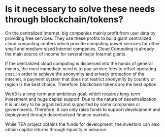 # Is it necessary to solve these needs through blockchain/tokens?

On the centralized Internet, big companies mainly profit from user data by providing free services. They use these profits to build giant centralized cloud computing centers which provide computing power services for other small and medium-sized Internet companies. Cloud Computing is already the main source of income for several major Internet giants.

If the centralized cloud computing is dispersed into the hands of general miners, the most immediate need is to pay service fees to offset operating cost. In order to achieve the anonymity and privacy protection of the Internet, a payment system that does not restrict anonymity by country or region is the best choice. Therefore, blockchain tokens are the best option. 

Web3 is a long-term and ambitious goal, which requires long-term investment and huge capital support. Due to the nature of decentralization, it is unlikely to be organized and supported by some companies or governments. Therefore, it can only raise funds to support development and deployment through decentralized finance markets. 

While TEA project obtains the funds for development, the investors can also obtain capital returns through liquidity in advance.

